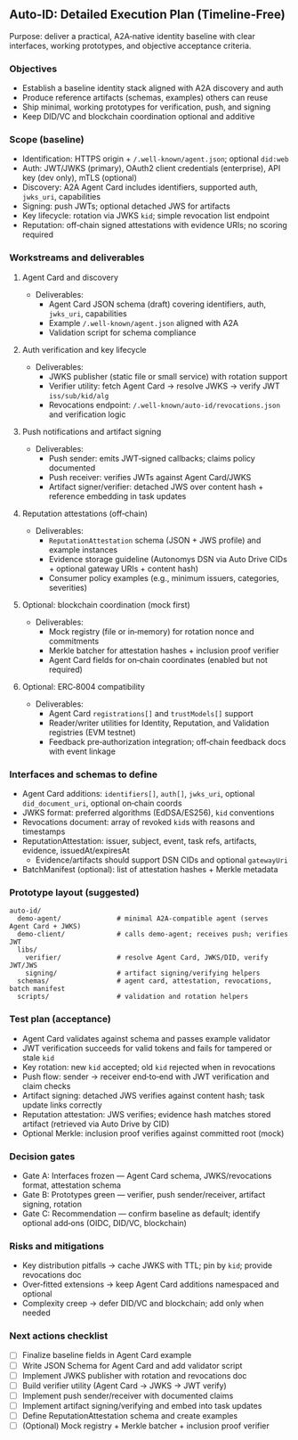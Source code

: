 ## Auto‑ID: Detailed Execution Plan (Timeline‑Free)

Purpose: deliver a practical, A2A‑native identity baseline with clear interfaces, working prototypes, and objective acceptance criteria.

### Objectives

- Establish a baseline identity stack aligned with A2A discovery and auth
- Produce reference artifacts (schemas, examples) others can reuse
- Ship minimal, working prototypes for verification, push, and signing
- Keep DID/VC and blockchain coordination optional and additive

### Scope (baseline)

- Identification: HTTPS origin + `/.well-known/agent.json`; optional `did:web`
- Auth: JWT/JWKS (primary), OAuth2 client credentials (enterprise), API key (dev only), mTLS (optional)
- Discovery: A2A Agent Card includes identifiers, supported auth, `jwks_uri`, capabilities
- Signing: push JWTs; optional detached JWS for artifacts
- Key lifecycle: rotation via JWKS `kid`; simple revocation list endpoint
- Reputation: off‑chain signed attestations with evidence URIs; no scoring required

### Workstreams and deliverables

1. Agent Card and discovery

   - Deliverables:
     - Agent Card JSON schema (draft) covering identifiers, auth, `jwks_uri`, capabilities
     - Example `/.well-known/agent.json` aligned with A2A
     - Validation script for schema compliance

2. Auth verification and key lifecycle

   - Deliverables:
     - JWKS publisher (static file or small service) with rotation support
     - Verifier utility: fetch Agent Card → resolve JWKS → verify JWT `iss/sub/kid/alg`
     - Revocations endpoint: `/.well-known/auto-id/revocations.json` and verification logic

3. Push notifications and artifact signing

   - Deliverables:
     - Push sender: emits JWT‑signed callbacks; claims policy documented
     - Push receiver: verifies JWTs against Agent Card/JWKS
     - Artifact signer/verifier: detached JWS over content hash + reference embedding in task updates

4. Reputation attestations (off‑chain)

   - Deliverables:
     - `ReputationAttestation` schema (JSON + JWS profile) and example instances
     - Evidence storage guideline (Autonomys DSN via Auto Drive CIDs + optional gateway URIs + content hash)
     - Consumer policy examples (e.g., minimum issuers, categories, severities)

5. Optional: blockchain coordination (mock first)

   - Deliverables:
     - Mock registry (file or in‑memory) for rotation nonce and commitments
     - Merkle batcher for attestation hashes + inclusion proof verifier
     - Agent Card fields for on‑chain coordinates (enabled but not required)

6. Optional: ERC‑8004 compatibility
   - Deliverables:
     - Agent Card `registrations[]` and `trustModels[]` support
     - Reader/writer utilities for Identity, Reputation, and Validation registries (EVM testnet)
     - Feedback pre‑authorization integration; off‑chain feedback docs with event linkage

### Interfaces and schemas to define

- Agent Card additions: `identifiers[]`, `auth[]`, `jwks_uri`, optional `did_document_uri`, optional on‑chain coords
- JWKS format: preferred algorithms (EdDSA/ES256), `kid` conventions
- Revocations document: array of revoked `kid`s with reasons and timestamps
- ReputationAttestation: issuer, subject, event, task refs, artifacts, evidence, issuedAt/expiresAt
  - Evidence/artifacts should support DSN CIDs and optional `gatewayUri`
- BatchManifest (optional): list of attestation hashes + Merkle metadata

### Prototype layout (suggested)

```
auto-id/
  demo-agent/              # minimal A2A-compatible agent (serves Agent Card + JWKS)
  demo-client/             # calls demo-agent; receives push; verifies JWT
  libs/
    verifier/              # resolve Agent Card, JWKS/DID, verify JWT/JWS
    signing/               # artifact signing/verifying helpers
  schemas/                 # agent card, attestation, revocations, batch manifest
  scripts/                 # validation and rotation helpers
```

### Test plan (acceptance)

- Agent Card validates against schema and passes example validator
- JWT verification succeeds for valid tokens and fails for tampered or stale `kid`
- Key rotation: new `kid` accepted; old `kid` rejected when in revocations
- Push flow: sender → receiver end‑to‑end with JWT verification and claim checks
- Artifact signing: detached JWS verifies against content hash; task update links correctly
- Reputation attestation: JWS verifies; evidence hash matches stored artifact
  (retrieved via Auto Drive by CID)
- Optional Merkle: inclusion proof verifies against committed root (mock)

### Decision gates

- Gate A: Interfaces frozen — Agent Card schema, JWKS/revocations format, attestation schema
- Gate B: Prototypes green — verifier, push sender/receiver, artifact signing, rotation
- Gate C: Recommendation — confirm baseline as default; identify optional add‑ons (OIDC, DID/VC, blockchain)

### Risks and mitigations

- Key distribution pitfalls → cache JWKS with TTL; pin by `kid`; provide revocations doc
- Over‑fitted extensions → keep Agent Card additions namespaced and optional
- Complexity creep → defer DID/VC and blockchain; add only when needed

### Next actions checklist

- [ ] Finalize baseline fields in Agent Card example
- [ ] Write JSON Schema for Agent Card and add validator script
- [ ] Implement JWKS publisher with rotation and revocations doc
- [ ] Build verifier utility (Agent Card → JWKS → JWT verify)
- [ ] Implement push sender/receiver with documented claims
- [ ] Implement artifact signing/verifying and embed into task updates
- [ ] Define ReputationAttestation schema and create examples
- [ ] (Optional) Mock registry + Merkle batcher + inclusion proof verifier
